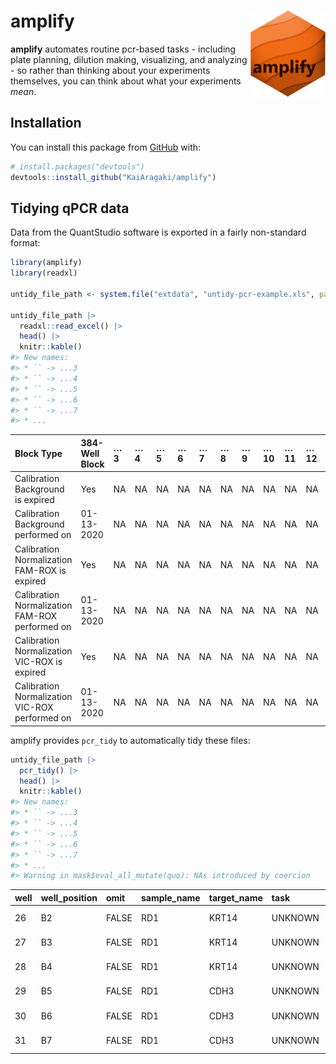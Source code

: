
<!-- README.md is generated from README.Rmd. Please edit that file -->

# amplify <img src='man/figures/logo.png' align="right" height="138" />

<!-- badges: start -->
<!-- badges: end -->

**amplify** automates routine pcr-based tasks - including plate
planning, dilution making, visualizing, and analyzing - so rather than
thinking about your experiments themselves, you can think about what
your experiments *mean*.

## Installation

You can install this package from [GitHub](https://github.com/) with:

``` r
# install.packages("devtools")
devtools::install_github("KaiAragaki/amplify")
```

## Tidying qPCR data

Data from the QuantStudio software is exported in a fairly non-standard
format:

``` r
library(amplify)
library(readxl)

untidy_file_path <- system.file("extdata", "untidy-pcr-example.xls", package = "amplify")

untidy_file_path |> 
  readxl::read_excel() |> 
  head() |> 
  knitr::kable()
#> New names:
#> * `` -> ...3
#> * `` -> ...4
#> * `` -> ...5
#> * `` -> ...6
#> * `` -> ...7
#> * ...
```

| Block Type                                     | 384-Well Block | …3  | …4  | …5  | …6  | …7  | …8  | …9  | …10 | …11 | …12 | …13 |
|:-----------------------------------------------|:---------------|:----|:----|:----|:----|:----|:----|:----|:----|:----|:----|:----|
| Calibration Background is expired              | Yes            | NA  | NA  | NA  | NA  | NA  | NA  | NA  | NA  | NA  | NA  | NA  |
| Calibration Background performed on            | 01-13-2020     | NA  | NA  | NA  | NA  | NA  | NA  | NA  | NA  | NA  | NA  | NA  |
| Calibration Normalization FAM-ROX is expired   | Yes            | NA  | NA  | NA  | NA  | NA  | NA  | NA  | NA  | NA  | NA  | NA  |
| Calibration Normalization FAM-ROX performed on | 01-13-2020     | NA  | NA  | NA  | NA  | NA  | NA  | NA  | NA  | NA  | NA  | NA  |
| Calibration Normalization VIC-ROX is expired   | Yes            | NA  | NA  | NA  | NA  | NA  | NA  | NA  | NA  | NA  | NA  | NA  |
| Calibration Normalization VIC-ROX performed on | 01-13-2020     | NA  | NA  | NA  | NA  | NA  | NA  | NA  | NA  | NA  | NA  | NA  |

amplify provides `pcr_tidy` to automatically tidy these files:

``` r
untidy_file_path |> 
  pcr_tidy() |> 
  head() |> 
  knitr::kable()
#> New names:
#> * `` -> ...3
#> * `` -> ...4
#> * `` -> ...5
#> * `` -> ...6
#> * `` -> ...7
#> * ...
#> Warning in mask$eval_all_mutate(quo): NAs introduced by coercion
```

| well | well_position | omit  | sample_name | target_name | task    | reporter | quencher | quantity | quantity_mean | quantity_sd |  rq |    rq_min |   rq_max |       ct |  ct_mean |     ct_sd | delta_ct | delta_ct_mean      | delta_ct_se          | delta_delta_ct | automatic_ct_threshold | ct_threshold | automatic_baseline | baseline_start | baseline_end | comments | well_row | well_col | analysis_type | control | conf_int | ref_samp | plate_type     | exp_type |
|:-----|:--------------|:------|:------------|:------------|:--------|:---------|:---------|---------:|--------------:|------------:|----:|----------:|---------:|---------:|---------:|----------:|:---------|:-------------------|:---------------------|:---------------|:-----------------------|-------------:|:-------------------|---------------:|-------------:|:---------|---------:|---------:|:--------------|:--------|:---------|:---------|:---------------|:---------|
| 26   | B2            | FALSE | RD1         | KRT14       | UNKNOWN | FAM      | NFQ-MGB  |       NA |            NA |          NA |   1 | 0.9316003 | 1.073422 | 29.70135 | 29.74859 | 0.0474225 | NA       | 7.8036408424377441 | 0.036815796047449112 | 0              | TRUE                   |    0.2075911 | TRUE               |              3 |           24 | NA       |        2 |        2 | Singleplex    | GAPDH   | 95.0     | RD1      | 384-Well Block | comp     |
| 27   | B3            | FALSE | RD1         | KRT14       | UNKNOWN | FAM      | NFQ-MGB  |       NA |            NA |          NA |   1 | 0.9316003 | 1.073422 | 29.79619 | 29.74859 | 0.0474225 | NA       | 7.8036408424377441 | 0.036815796047449112 | 0              | TRUE                   |    0.2075911 | TRUE               |              3 |           23 | NA       |        2 |        3 | Singleplex    | GAPDH   | 95.0     | RD1      | 384-Well Block | comp     |
| 28   | B4            | FALSE | RD1         | KRT14       | UNKNOWN | FAM      | NFQ-MGB  |       NA |            NA |          NA |   1 | 0.9316003 | 1.073422 | 29.74823 | 29.74859 | 0.0474225 | NA       | 7.8036408424377441 | 0.036815796047449112 | 0              | TRUE                   |    0.2075911 | TRUE               |              3 |           24 | NA       |        2 |        4 | Singleplex    | GAPDH   | 95.0     | RD1      | 384-Well Block | comp     |
| 29   | B5            | FALSE | RD1         | CDH3        | UNKNOWN | FAM      | NFQ-MGB  |       NA |            NA |          NA |   1 | 0.9305190 | 1.074669 | 28.92050 | 28.89161 | 0.0488189 | NA       | 6.946662425994873  | 0.037419259548187256 | 0              | TRUE                   |    0.5056610 | TRUE               |              3 |           23 | NA       |        2 |        5 | Singleplex    | GAPDH   | 95.0     | RD1      | 384-Well Block | comp     |
| 30   | B6            | FALSE | RD1         | CDH3        | UNKNOWN | FAM      | NFQ-MGB  |       NA |            NA |          NA |   1 | 0.9305190 | 1.074669 | 28.91909 | 28.89161 | 0.0488189 | NA       | 6.946662425994873  | 0.037419259548187256 | 0              | TRUE                   |    0.5056610 | TRUE               |              3 |           22 | NA       |        2 |        6 | Singleplex    | GAPDH   | 95.0     | RD1      | 384-Well Block | comp     |
| 31   | B7            | FALSE | RD1         | CDH3        | UNKNOWN | FAM      | NFQ-MGB  |       NA |            NA |          NA |   1 | 0.9305190 | 1.074669 | 28.83525 | 28.89161 | 0.0488189 | NA       | 6.946662425994873  | 0.037419259548187256 | 0              | TRUE                   |    0.5056610 | TRUE               |              3 |           22 | NA       |        2 |        7 | Singleplex    | GAPDH   | 95.0     | RD1      | 384-Well Block | comp     |
